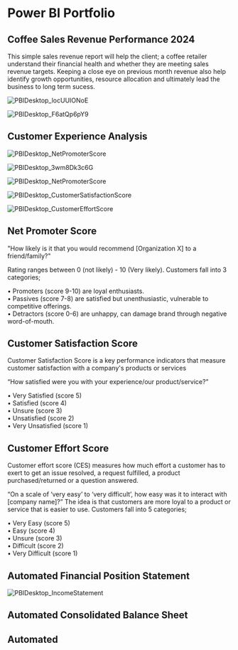 # Power BI Portfolio

## Coffee Sales Revenue Performance 2024

This simple sales revenue report will help the client; a coffee retailer understand their
financial health and whether they are meeting sales revenue targets. Keeping a close eye on
previous month revenue also help identify growth opportunities, resource allocation and ultimately lead
the business to long term sucess.

![PBIDesktop_locUUIONoE](https://github.com/BrianGwayi/PowerBI-Portfolio/assets/115585139/6b82293d-cfd3-499a-baff-44b801b3052c)


![PBIDesktop_F6atQp6pY9](https://github.com/BrianGwayi/PowerBI-Portfolio/assets/115585139/fd809a1a-8768-42ae-9a52-360048650ef6)


## Customer Experience Analysis


![PBIDesktop_NetPromoterScore](https://github.com/BrianGwayi/PowerBI-Portfolio/assets/115585139/ed3e4c56-56a2-4a91-b8a9-d9cff93f18fd)

![PBIDesktop_3wm8Dk3c6G](https://github.com/BrianGwayi/PowerBI-Portfolio/assets/115585139/bce194e8-d268-45ca-8820-20eb62807720)

![PBIDesktop_NetPromoterScore](https://github.com/BrianGwayi/PowerBI-Portfolio/assets/115585139/a57b8fac-c7e9-4245-a41e-8124812e32e6)

![PBIDesktop_CustomerSatisfactionScore](https://github.com/BrianGwayi/PowerBI-Portfolio/assets/115585139/09dccad3-8119-4a2c-958d-33cca7db4f53)

![PBIDesktop_CustomerEffortScore](https://github.com/BrianGwayi/PowerBI-Portfolio/assets/115585139/43e62c0c-5397-4036-a414-1bdb847f96ec)


## Net Promoter Score

"How likely is it that you would recommend [Organization X] to a friend/family?"

Rating ranges between 0 (not likely) - 10 (Very likely).
Customers fall into 3 categories;

• Promoters (score 9-10) are loyal enthusiasts.  
• Passives (score 7-8) are satisfied but unenthusiastic, vulnerable to competitive offerings.  
• Detractors (score 0-6) are unhappy, can damage brand through negative word-of-mouth.

## Customer Satisfaction Score

Customer Satisfaction Score is a key performance indicators that measure customer satisfaction with a company's products or services

“How satisfied were you with your experience/our product/service?”

• Very Satisfied (score 5)  
• Satisfied (score 4)  
• Unsure (score 3)  
• Unsatisfied (score 2)  
• Very Unsatisfied (score 1)  

## Customer Effort Score

Customer effort score (CES) measures how much effort a customer has to exert to get an issue resolved, a request fulfilled, a product purchased/returned or a question answered.

“On a scale of ‘very easy’ to ‘very difficult’, how easy was it to interact with [company name]?” 
The idea is that customers are more loyal to a product or service that is easier to use.
Customers fall into 5 categories;

• Very Easy (score 5)   
• Easy (score 4)   
• Unsure (score 3)   
• Difficult (score 2)  
• Very Difficult (score 1)  

## Automated Financial Position Statement

![PBIDesktop_IncomeStatement](https://github.com/BrianGwayi/PowerBI-Portfolio/assets/115585139/4475c077-a7ff-4477-a9d2-fdf424f66a03)

## Automated Consolidated Balance Sheet

## Automated 

 
